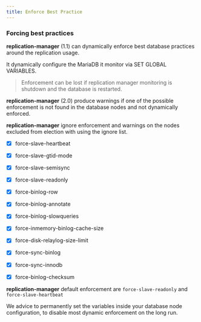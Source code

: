 ```yaml
---
title: Enforce Best Practice
---
```


### Forcing best practices

**replication-manager** (1.1) can dynamically enforce best database practices around the replication usage.

It dynamically configure the MariaDB it monitor via SET GLOBAL VARIABLES.

>Enforcement can be lost if replication manager monitoring is shutdown and the database is restarted.

**replication-manager** (2.0) produce warnings if one of the possible enforcement is not found in the database nodes and not dynamically enforced.

**replication-manager** ignore enforcement and warnings on the nodes excluded from election with using the ignore list.   


- [x] force-slave-heartbeat
- [x] force-slave-gtid-mode
- [x] force-slave-semisync
- [x] force-slave-readonly
- [x] force-binlog-row
- [x] force-binlog-annotate
- [x] force-binlog-slowqueries
- [x] force-inmemory-binlog-cache-size
- [x] force-disk-relaylog-size-limit
- [x] force-sync-binlog
- [x] force-sync-innodb
- [x] force-binlog-checksum


**replication-manager** default enforcement are `force-slave-readonly` and  `force-slave-heartbeat`

We advice to permanently set the variables inside your database node configuration, to disable most dynamic enforcement on the long run.
